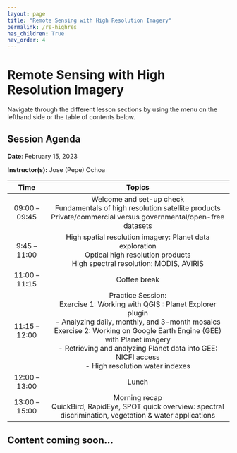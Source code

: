 ```yaml
---
layout: page
title: "Remote Sensing with High Resolution Imagery"
permalink: /rs-highres
has_children: True
nav_order: 4
---
```


# Remote Sensing with High Resolution Imagery
Navigate through the different lesson sections by using the menu on the lefthand side or the table of contents below.

## Session Agenda
**Date**: February 15, 2023

**Instructor(s):** Jose (Pepe) Ochoa

|      Time     |                                                                                                                                                    Topics                                                                                                                                                   |
|:-------------:|:-----------------------------------------------------------------------------------------------------------------------------------------------------------------------------------------------------------------------------------------------------------------------------------------------------------:|
| 09:00 – 09:45 | Welcome and set-up check<br>Fundamentals of high resolution satellite products<br>Private/commercial versus governmental/open-free datasets                                                                                                                                                                 |
| 9:45 – 11:00  | High spatial resolution imagery: Planet data exploration<br>Optical high resolution products<br>High spectral resolution: MODIS, AVIRIS                                                                                                                                                                     |
| 11:00 – 11:15 | Coffee break                                                                                                                                                                                                                                                                                                |
| 11:15 – 12:00 | Practice Session:<br>Exercise 1: Working with QGIS : Planet Explorer plugin <br>- Analyzing daily, monthly, and 3-month mosaics<br>Exercise 2: Working on Google Earth Engine (GEE) with Planet imagery<br>- Retrieving and analyzing Planet data into GEE: NICFI access<br>- High resolution water indexes |
| 12:00 – 13:00 | Lunch                                                                                                                                                                                                                                                                                                       |
| 13:00 –15:00  | Morning recap<br>QuickBird, RapidEye, SPOT quick overview: spectral discrimination, vegetation & water applications                                                                                                                                                                                         |


## Content coming soon...